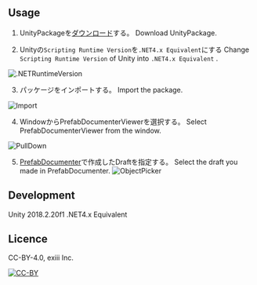 ## Usage

1. UnityPackageを[ダウンロード](https://github.com/pf35301/uPrefabDocumenterViewer/releases)する。
Download UnityPackage.


2. Unityの`Scripting Runtime Version`を`.NET4.x Equivalent`にする
Change `Scripting Runtime Version` of Unity into `.NET4.x Equivalent` .

![.NETRuntimeVersion](https://i.gyazo.com/c99fe0cbfbd57c6e9b980892f9a6fee1.png)


3. パッケージをインポートする。
Import the package.


![Import](https://i.gyazo.com/42c7f83b7f3d77013d6c3bbb5f7c4461.png)


4. WindowからPrefabDocumenterViewerを選択する。
Select PrefabDocumenterViewer from the window.


![PullDown](https://i.gyazo.com/8fbda7b78345d8906801046485046051.png)


5. [PrefabDocumenter](https://github.com/exiii/PrefabDocumenter)で作成したDraftを指定する。
Select the draft you made in PrefabDocumenter.
![ObjectPicker](https://i.gyazo.com/827667595a76b2054f062d58582f6fb0.png)

## Development
Unity 2018.2.20f1
.NET4.x Equivalent

## Licence
CC-BY-4.0, exiii Inc.

[![CC-BY](https://licensebuttons.net/l/by/3.0/88x31.png)](https://creativecommons.org/licenses/by/4.0/deed.ja)